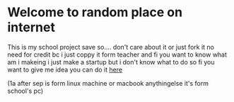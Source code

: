 # Welcome to random place on internet
This is my school project save so.... don't care about it or just fork it no need for credit bc i just coppy it form teacher
and fi you want to know what am i makeing i just make a startup but i don't know what to do so fi you want to give me idea you can do it [here](https://docs.google.com/forms/d/e/1FAIpQLScx5_zL-jhM7eo05pnCRpPRX8dVch3FaZOyJ8-Ptd7LgHDYtA/viewform?usp=header)

(1a after sep is form linux machine or macbook anythingelse it's form school's pc)
